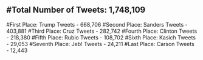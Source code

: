 #Total Number of Tweets: 1,748,109 
---
#First Place: Trump Tweets - 668,706
#Second Place: Sanders Tweets - 403,881
#Third Place: Cruz Tweets - 282,742
#Fourth Place: Clinton Tweets - 218,380
#Fifth Place: Rubio Tweets - 108,702
#Sixth Place: Kasich Tweets - 29,053
#Seventh Place: Jeb! Tweets - 24,211
#Last Place: Carson Tweets - 12,443
